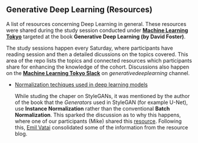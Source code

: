 ## Generative Deep Learning (Resources) ##

A list of resources concerning Deep Learning in general. These resources were shared during the study session conducted under **[Machine Learning Tokyo](https://machinelearningtokyo.com/)** targeted at the book **Generative Deep Learning (by David Foster)**. 

The study sessions happen every Saturday, where participants have reading session and then a detailed dicussions on the topics covered. This area of the repo lists the topics and connected resources which participants share for enhancing the knowledge of the cohort. Discussions also happen on the **[Machine Learning Tokyo Slack](https://machinelearningtokyo.slack.com/)** on *generativedeeplearning* channel. 

- [Normalization techiques used in deep learning models](./Normalization_Techniques_in_Deep_Learning.md)
     
     While studing the chaper on StyleGANs, it was mentioned by the author of the book that the *Generators* used in StyleGAN (for example U-Net), use **Instance Normalization** rather than the conventional **Batch Normalization**. This sparked the discussion as to why this happens, where one of our participants (Mike) shared this [resource](https://mlexplained.com/2018/11/30/an-overview-of-normalization-methods-in-deep-learning/). Following this, [Emil Vatai](https://github.com/vatai) consolidated some of the information from the resource blog. 
